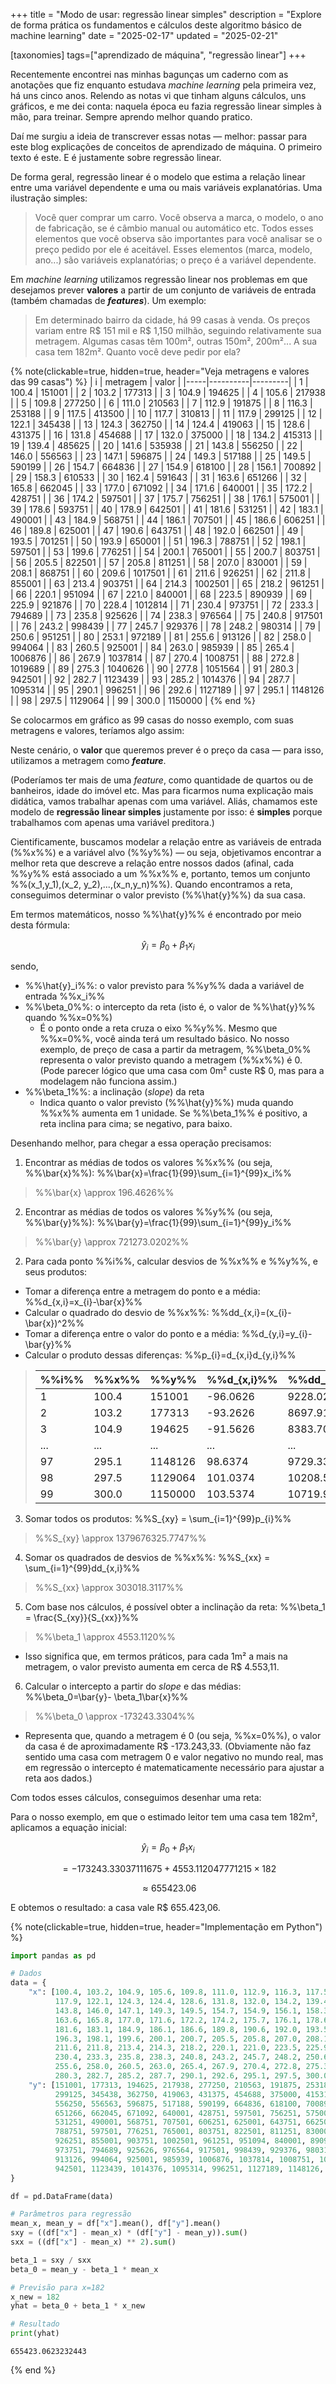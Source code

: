+++
title = "Modo de usar: regressão linear simples"
description = "Explore de forma prática os fundamentos e cálculos deste algoritmo básico de machine learning"
date = "2025-02-17"
updated = "2025-02-21"

[taxonomies]
tags=["aprendizado de máquina", "regressão linear"]
+++

Recentemente encontrei nas minhas bagunças um caderno com as anotações que fiz enquanto estudava _machine learning_ pela primeira vez, há uns cinco anos. Relendo as notas vi que tinham alguns cálculos, uns gráficos, e me dei conta: naquela época eu fazia regressão linear simples à mão, para treinar. Sempre aprendo melhor quando pratico.

Daí me surgiu a ideia de transcrever essas notas &mdash; melhor: passar para este blog explicações de conceitos de aprendizado de máquina. O primeiro texto é este. E é justamente sobre regressão linear.

De forma geral, regressão linear é o modelo que estima a relação linear entre uma variável dependente e uma ou mais variáveis explanatórias. Uma ilustração simples:

> Você quer comprar um carro. Você observa a marca, o modelo, o ano de fabricação, se é câmbio manual ou automático etc. Todos esses elementos que você observa são importantes para você analisar se o preço pedido por ele é aceitável. Esses elementos (marca, modelo, ano...) são variáveis explanatórias; o preço é a variável dependente. 

Em _machine learning_ utilizamos regressão linear nos problemas em que desejamos prever **valores** a partir de um conjunto de variáveis de entrada (também chamadas de **_features_**). Um exemplo:

> Em determinado bairro da cidade, há 99 casas à venda. Os preços variam entre R$ 151 mil e R$ 1,150 milhão, seguindo relativamente sua metragem. Algumas casas têm 100m², outras 150m², 200m²... A sua casa tem 182m². Quanto você deve pedir por ela?

{% note(clickable=true, hidden=true, header="Veja metragens e valores das 99 casas") %}
| i   | metragem | valor   |
|-----|----------|---------|
| 1   | 100.4    | 151001  |
| 2   | 103.2    | 177313  |
| 3   | 104.9    | 194625  |
| 4   | 105.6    | 217938  |
| 5   | 109.8    | 277250  |
| 6   | 111.0    | 210563  |
| 7   | 112.9    | 191875  |
| 8   | 116.3    | 253188  |
| 9   | 117.5    | 413500  |
| 10  | 117.7    | 310813  |
| 11  | 117.9    | 299125  |
| 12  | 122.1    | 345438  |
| 13  | 124.3    | 362750  |
| 14  | 124.4    | 419063  |
| 15  | 128.6    | 431375  |
| 16  | 131.8    | 454688  |
| 17  | 132.0    | 375000  |
| 18  | 134.2    | 415313  |
| 19  | 139.4    | 485625  |
| 20  | 141.6    | 535938  |
| 21  | 143.8    | 556250  |
| 22  | 146.0    | 556563  |
| 23  | 147.1    | 596875  |
| 24  | 149.3    | 517188  |
| 25  | 149.5    | 590199  |
| 26  | 154.7    | 664836  |
| 27  | 154.9    | 618100  |
| 28  | 156.1    | 700892  |
| 29  | 158.3    | 610533  |
| 30  | 162.4    | 591643  |
| 31  | 163.6    | 651266  |
| 32  | 165.8    | 662045  |
| 33  | 177.0    | 671092  |
| 34  | 171.6    | 640001  |
| 35  | 172.2    | 428751  |
| 36  | 174.2    | 597501  |
| 37  | 175.7    | 756251  |
| 38  | 176.1    | 575001  |
| 39  | 178.6    | 593751  |
| 40  | 178.9    | 642501  |
| 41  | 181.6    | 531251  |
| 42  | 183.1    | 490001  |
| 43  | 184.9    | 568751  |
| 44  | 186.1    | 707501  |
| 45  | 186.6    | 606251  |
| 46  | 189.8    | 625001  |
| 47  | 190.6    | 643751  |
| 48  | 192.0    | 662501  |
| 49  | 193.5    | 701251  |
| 50  | 193.9    | 650001  |
| 51  | 196.3    | 788751  |
| 52  | 198.1    | 597501  |
| 53  | 199.6    | 776251  |
| 54  | 200.1    | 765001  |
| 55  | 200.7    | 803751  |
| 56  | 205.5    | 822501  |
| 57  | 205.8    | 811251  |
| 58  | 207.0    | 830001  |
| 59  | 208.1    | 868751  |
| 60  | 209.6    | 1017501 |
| 61  | 211.6    | 926251  |
| 62  | 211.8    | 855001  |
| 63  | 213.4    | 903751  |
| 64  | 214.3    | 1002501 |
| 65  | 218.2    | 961251  |
| 66  | 220.1    | 951094  |
| 67  | 221.0    | 840001  |
| 68  | 223.5    | 890939  |
| 69  | 225.9    | 921876  |
| 70  | 228.4    | 1012814 |
| 71  | 230.4    | 973751  |
| 72  | 233.3    | 794689  |
| 73  | 235.8    | 925626  |
| 74  | 238.3    | 976564  |
| 75  | 240.8    | 917501  |
| 76  | 243.2    | 998439  |
| 77  | 245.7    | 929376  |
| 78  | 248.2    | 980314  |
| 79  | 250.6    | 951251  |
| 80  | 253.1    | 972189  |
| 81  | 255.6    | 913126  |
| 82  | 258.0    | 994064  |
| 83  | 260.5    | 925001  |
| 84  | 263.0    | 985939  |
| 85  | 265.4    | 1006876 |
| 86  | 267.9    | 1037814 |
| 87  | 270.4    | 1008751 |
| 88  | 272.8    | 1019689 |
| 89  | 275.3    | 1040626 |
| 90  | 277.8    | 1051564 |
| 91  | 280.3    | 942501  |
| 92  | 282.7    | 1123439 |
| 93  | 285.2    | 1014376 |
| 94  | 287.7    | 1095314 |
| 95  | 290.1    | 996251  |
| 96  | 292.6    | 1127189 |
| 97  | 295.1    | 1148126 |
| 98  | 297.5    | 1129064 |
| 99  | 300.0    | 1150000 |
{% end %}

Se colocarmos em gráfico as 99 casas do nosso exemplo, com suas metragens e valores, teríamos algo assim:

<div id="graph1" class="d3js"></div>
<div id="tooltip" style="position: absolute; display: none; pointer-events: none; background: #fff; border: 1px solid #121212; padding: 5px; font-size: 12px; color: #121212;"></div>

<script>
  (function(){
  const data = [
    { metragem: 100.4, valor: 151001 },
    { metragem: 103.2, valor: 177313 },
    { metragem: 104.9, valor: 194625 },
    { metragem: 105.6, valor: 217938 },
    { metragem: 109.8, valor: 277250 },
    { metragem: 111.0, valor: 210563 },
    { metragem: 112.9, valor: 191875 },
    { metragem: 116.3, valor: 253188 },
    { metragem: 117.5, valor: 413500 },
    { metragem: 117.7, valor: 310813 },
    { metragem: 117.9, valor: 299125 },
    { metragem: 122.1, valor: 345438 },
    { metragem: 124.3, valor: 362750 },
    { metragem: 124.4, valor: 419063 },
    { metragem: 128.6, valor: 431375 },
    { metragem: 131.8, valor: 454688 },
    { metragem: 132.0, valor: 375000 },
    { metragem: 134.2, valor: 415313 },
    { metragem: 139.4, valor: 485625 },
    { metragem: 141.6, valor: 535938 },
    { metragem: 143.8, valor: 556250 },
    { metragem: 146.0, valor: 556563 },
    { metragem: 147.1, valor: 596875 },
    { metragem: 149.3, valor: 517188 },
    { metragem: 149.5, valor: 590199 },
    { metragem: 154.7, valor: 664836 },
    { metragem: 154.9, valor: 618100 },
    { metragem: 156.1, valor: 700892 },
    { metragem: 158.3, valor: 610533 },
    { metragem: 162.4, valor: 591643 },
    { metragem: 163.6, valor: 651266 },
    { metragem: 165.8, valor: 662045 },
    { metragem: 177.0, valor: 671092 },
    { metragem: 171.6, valor: 640001 },
    { metragem: 172.2, valor: 428751 },
    { metragem: 174.2, valor: 597501 },
    { metragem: 175.7, valor: 756251 },
    { metragem: 176.1, valor: 575001 },
    { metragem: 178.6, valor: 593751 },
    { metragem: 178.9, valor: 642501 },
    { metragem: 181.6, valor: 531251 },
    { metragem: 183.1, valor: 490001 },
    { metragem: 184.9, valor: 568751 },
    { metragem: 186.1, valor: 707501 },
    { metragem: 186.6, valor: 606251 },
    { metragem: 189.8, valor: 625001 },
    { metragem: 190.6, valor: 643751 },
    { metragem: 192.0, valor: 662501 },
    { metragem: 193.5, valor: 701251 },
    { metragem: 193.9, valor: 650001 },
    { metragem: 196.3, valor: 788751 },
    { metragem: 198.1, valor: 597501 },
    { metragem: 199.6, valor: 776251 },
    { metragem: 200.1, valor: 765001 },
    { metragem: 200.7, valor: 803751 },
    { metragem: 205.5, valor: 822501 },
    { metragem: 205.8, valor: 811251 },
    { metragem: 207.0, valor: 830001 },
    { metragem: 208.1, valor: 868751 },
    { metragem: 209.6, valor: 1017501 },
    { metragem: 211.6, valor: 926251 },
    { metragem: 211.8, valor: 855001 },
    { metragem: 213.4, valor: 903751 },
    { metragem: 214.3, valor: 1002501 },
    { metragem: 218.2, valor: 961251 },
    { metragem: 220.1, valor: 951094 },
    { metragem: 221.0, valor: 840001 },
    { metragem: 223.5, valor: 890939 },
    { metragem: 225.9, valor: 921876 },
    { metragem: 228.4, valor: 1012814 },
    { metragem: 230.4, valor: 973751 },
    { metragem: 233.3, valor: 794689 },
    { metragem: 235.8, valor: 925626 },
    { metragem: 238.3, valor: 976564 },
    { metragem: 240.8, valor: 917501 },
    { metragem: 243.2, valor: 998439 },
    { metragem: 245.7, valor: 929376 },
    { metragem: 248.2, valor: 980314 },
    { metragem: 250.6, valor: 951251 },
    { metragem: 253.1, valor: 972189 },
    { metragem: 255.6, valor: 913126 },
    { metragem: 258.0, valor: 994064 },
    { metragem: 260.5, valor: 925001 },
    { metragem: 263.0, valor: 985939 },
    { metragem: 265.4, valor: 1006876 },
    { metragem: 267.9, valor: 1037814 },
    { metragem: 270.4, valor: 1008751 },
    { metragem: 272.8, valor: 1019689 },
    { metragem: 275.3, valor: 1040626 },
    { metragem: 277.8, valor: 1051564 },
    { metragem: 280.3, valor: 942501 },
    { metragem: 282.7, valor: 1123439 },
    { metragem: 285.2, valor: 1014376 },
    { metragem: 287.7, valor: 1095314 },
    { metragem: 290.1, valor: 996251 },
    { metragem: 292.6, valor: 1127189 },
    { metragem: 295.1, valor: 1148126 },
    { metragem: 297.5, valor: 1129064 },
    { metragem: 300.0, valor: 1150000 }
  ];

  const virtualWidth = 600;
  const virtualHeight = 300;
  const margin = { top: 20, right: 20, bottom: 40, left: 50 };
  const width = virtualWidth - margin.left - margin.right;
  const height = virtualHeight - margin.top - margin.bottom;

  const svg0 = d3.select("#graph1")
    .append("svg")
      .attr("preserveAspectRatio", "xMidYMid meet")
      .attr("width", `${virtualWidth}`)
      .attr("height", `${virtualHeight}`)
      .attr("viewBox", `0 0 ${virtualWidth} ${virtualHeight}`);

  const svg = svg0.append("g")
    .attr("transform", `translate(${margin.left},${margin.top})`);

  const xScale = d3.scaleLinear()
                   .domain([100, 300])
                   .range([0, width])
                   .nice();

  const yScale = d3.scaleLinear()
                   .domain([150000, 1150000])
                   .range([height, 0])
                   .nice();

  const xAxis = d3.axisBottom(xScale)
                  .tickFormat(d => `${d}m²`)
                  .ticks(5);

  const yAxis = d3.axisLeft(yScale)
                  .tickFormat(d => `R$ ${(d/1000).toFixed(0)}k`)
                  .ticks(5);

  svg.append("g")
     .attr("class", "axis")
     .attr("transform", `translate(0, ${height})`)
     .call(xAxis);

  svg.append("g")
     .attr("class", "axis")
     .call(yAxis);

  svg.selectAll(".dot")
     .data(data)
     .enter()
     .append("circle")
       .attr("class", "dot")
       .attr("cx", d => xScale(d.metragem))
       .attr("cy", d => yScale(d.valor))
       .attr("r", 5)
       .attr("fill", "#ef5350")
       .on("mouseover", function(event, d) {
          d3.select("#tooltip")
            .style("display", "block")
            .html(`Metragem: ${d.metragem.toFixed(1)} m²<br>Valor: R$ ${(d.valor/1000).toFixed(0)}k`);
       })
       .on("mousemove", function(event) {
          d3.select("#tooltip")
            .style("left", (event.pageX + 10) + "px")
            .style("top", (event.pageY - 28) + "px");
       })
       .on("mouseout", function() {
          d3.select("#tooltip").style("display", "none");
       });
         })();
</script>

Neste cenário, o **valor** que queremos prever é o preço da casa &mdash; para isso, utilizamos a metragem como **_feature_**. 

(Poderíamos ter mais de uma _feature_, como quantidade de quartos ou de banheiros, idade do imóvel etc. Mas para ficarmos numa explicação mais didática, vamos trabalhar apenas com uma variável. Aliás, chamamos este modelo de **regressão linear simples** justamente por isso: é **simples** porque trabalhamos com apenas uma variável preditora.)

Cientificamente, buscamos modelar a relação entre as variáveis de entrada (%%x%%) e a variável alvo (%%y%%) &mdash; ou seja, objetivamos encontrar a melhor reta que descreve a relação entre nossos dados (afinal, cada %%y%% está associado a um %%x%% e, portanto, temos um conjunto %%(x_1,y_1),(x_2, y_2),...,(x_n,y_n)%%). Quando encontramos a reta, conseguimos determinar o valor previsto (%%\hat{y}%%) da sua casa. 

Em termos matemáticos, nosso %%\hat{y}%% é encontrado por meio desta fórmula:

$$
\hat{y}_i=\beta_0 + \beta_1 x_i
$$

sendo,

- %%\hat{y}_i%%: o valor previsto para %%y%% dada a variável de entrada %%x_i%%
- %%\beta_0%%: o intercepto da reta (isto é, o valor de %%\hat{y}%% quando %%x=0%%)
  - É o ponto onde a reta cruza o eixo %%y%%. Mesmo que %%x=0%%, você ainda terá um resultado básico. No nosso exemplo, de preço de casa a partir da metragem, %%\beta_0%% representa o valor previsto quando a metragem (%%x%%) é 0. (Pode parecer lógico que uma casa com 0m² custe R$ 0, mas para a modelagem não funciona assim.)
- %%\beta_1%%: a inclinação (_slope_) da reta
  - Indica quanto o valor previsto (%%\hat{y}%%) muda quando %%x%% aumenta em 1 unidade. Se %%\beta_1%% é positivo, a reta inclina para cima; se negativo, para baixo.

Desenhando melhor, para chegar a essa operação precisamos:

1. Encontrar as médias de todos os valores %%x%% (ou seja, %%\bar{x}%%): %%\bar{x}=\frac{1}{99}\sum_{i=1}^{99}x_i%%

> %%\bar{x} \approx 196.4626%%

2. Encontrar as médias de todos os valores %%y%% (ou seja, %%\bar{y}%%): %%\bar{y}=\frac{1}{99}\sum_{i=1}^{99}y_i%%

> %%\bar{y} \approx 721273.0202%%

2. Para cada ponto %%i%%, calcular desvios de %%x%% e %%y%%, e seus produtos:

  - Tomar a diferença entre a metragem do ponto e a média: %%d_{x,i}=x_{i}-\bar{x}%%
  - Calcular o quadrado do desvio de %%x%%: %%dd_{x,i}=(x_{i}-\bar{x})^2%%
  - Tomar a diferença entre o valor do ponto e a média: %%d_{y,i}=y_{i}-\bar{y}%%
  - Calcular o produto dessas diferenças: %%p_{i}=d_{x,i}d_{y,i}%%

> | %%i%% | %%x%% | %%y%% | %%d_{x,i}%% | %%dd_{x,i}%% | %%d_{y,i}%% | %%p_{i}%% |
> | --- | --- | --- | --- | --- | --- | --- |
> | 1   | 100.4 | 151001  | -96.0626 | 9228.0231 | -570272.0202 | 54781812.9677 |
> | 2   | 103.2 | 177313  | -93.2626 | 8697.9125 | -543960.0202 | 50731125.7799 |
> | 3   | 104.9 | 194625  | -91.5626 | 8383.7097 | -526648.0202 | 48221262.0144 |
> | ... | ... | ... | ... | ... | ... |
> | 97 | 295.1 | 1148126 | 98.6374 | 9729.3367 | 426852.9798 | 42103668.1097 |
> | 98 | 297.5 | 1129064 | 101.0374 | 10208.5562 | 407790.9798 | 41202140.3424 | 
> | 99 | 300.0 | 1150000 | 103.5374 | 10719.9932 | 428726.9798 | 44389276.7983 |

3. Somar todos os produtos: %%S_{xy} = \sum_{i=1}^{99}p_{i}%%

> %%S_{xy} \approx 1379676325.7747%%

4. Somar os quadrados de desvios de %%x%%: %%S_{xx} = \sum_{i=1}^{99}dd_{x,i}%%

> %%S_{xx} \approx 303018.3117%%

5. Com base nos cálculos, é possível obter a inclinação da reta: %%\beta_1 = \frac{S_{xy}}{S_{xx}}%%

> %%\beta_1 \approx 4553.1120%%

  - Isso significa que, em termos práticos, para cada 1m² a mais na metragem, o valor previsto aumenta em cerca de R$ 4.553,11.

6. Calcular o intercepto a partir do _slope_ e das médias: %%\beta_0=\bar{y}- \beta_1\bar{x}%%

> %%\beta_0 \approx -173243.3304%%

  - Representa que, quando a metragem é 0 (ou seja, %%x=0%%), o valor da casa é de aproximadamente R$ -173.243,33. (Obviamente não faz sentido uma casa com metragem 0 e valor negativo no mundo real, mas em regressão o intercepto é matematicamente necessário para ajustar a reta aos dados.)

Com todos esses cálculos, conseguimos desenhar uma reta:

<div id="graph2" class="d3js"></div>
<div id="tooltip" style="position: absolute; display: none; pointer-events: none; background: #fff; border: 1px solid #121212; padding: 5px; font-size: 12px; color: #121212;"></div>

<script>
  (function(){
  const data = [
    { metragem: 100.4, valor: 151001 },
    { metragem: 103.2, valor: 177313 },
    { metragem: 104.9, valor: 194625 },
    { metragem: 105.6, valor: 217938 },
    { metragem: 109.8, valor: 277250 },
    { metragem: 111.0, valor: 210563 },
    { metragem: 112.9, valor: 191875 },
    { metragem: 116.3, valor: 253188 },
    { metragem: 117.5, valor: 413500 },
    { metragem: 117.7, valor: 310813 },
    { metragem: 117.9, valor: 299125 },
    { metragem: 122.1, valor: 345438 },
    { metragem: 124.3, valor: 362750 },
    { metragem: 124.4, valor: 419063 },
    { metragem: 128.6, valor: 431375 },
    { metragem: 131.8, valor: 454688 },
    { metragem: 132.0, valor: 375000 },
    { metragem: 134.2, valor: 415313 },
    { metragem: 139.4, valor: 485625 },
    { metragem: 141.6, valor: 535938 },
    { metragem: 143.8, valor: 556250 },
    { metragem: 146.0, valor: 556563 },
    { metragem: 147.1, valor: 596875 },
    { metragem: 149.3, valor: 517188 },
    { metragem: 149.5, valor: 590199 },
    { metragem: 154.7, valor: 664836 },
    { metragem: 154.9, valor: 618100 },
    { metragem: 156.1, valor: 700892 },
    { metragem: 158.3, valor: 610533 },
    { metragem: 162.4, valor: 591643 },
    { metragem: 163.6, valor: 651266 },
    { metragem: 165.8, valor: 662045 },
    { metragem: 177.0, valor: 671092 },
    { metragem: 171.6, valor: 640001 },
    { metragem: 172.2, valor: 428751 },
    { metragem: 174.2, valor: 597501 },
    { metragem: 175.7, valor: 756251 },
    { metragem: 176.1, valor: 575001 },
    { metragem: 178.6, valor: 593751 },
    { metragem: 178.9, valor: 642501 },
    { metragem: 181.6, valor: 531251 },
    { metragem: 183.1, valor: 490001 },
    { metragem: 184.9, valor: 568751 },
    { metragem: 186.1, valor: 707501 },
    { metragem: 186.6, valor: 606251 },
    { metragem: 189.8, valor: 625001 },
    { metragem: 190.6, valor: 643751 },
    { metragem: 192.0, valor: 662501 },
    { metragem: 193.5, valor: 701251 },
    { metragem: 193.9, valor: 650001 },
    { metragem: 196.3, valor: 788751 },
    { metragem: 198.1, valor: 597501 },
    { metragem: 199.6, valor: 776251 },
    { metragem: 200.1, valor: 765001 },
    { metragem: 200.7, valor: 803751 },
    { metragem: 205.5, valor: 822501 },
    { metragem: 205.8, valor: 811251 },
    { metragem: 207.0, valor: 830001 },
    { metragem: 208.1, valor: 868751 },
    { metragem: 209.6, valor: 1017501 },
    { metragem: 211.6, valor: 926251 },
    { metragem: 211.8, valor: 855001 },
    { metragem: 213.4, valor: 903751 },
    { metragem: 214.3, valor: 1002501 },
    { metragem: 218.2, valor: 961251 },
    { metragem: 220.1, valor: 951094 }, 
    { metragem: 221.0, valor: 840001 },
    { metragem: 223.5, valor: 890939 },
    { metragem: 225.9, valor: 921876 },
    { metragem: 228.4, valor: 1012814 },
    { metragem: 230.4, valor: 973751 },
    { metragem: 233.3, valor: 794689 },
    { metragem: 235.8, valor: 925626 },
    { metragem: 238.3, valor: 976564 },
    { metragem: 240.8, valor: 917501 },
    { metragem: 243.2, valor: 998439 },
    { metragem: 245.7, valor: 929376 },
    { metragem: 248.2, valor: 980314 },
    { metragem: 250.6, valor: 951251 },
    { metragem: 253.1, valor: 972189 },
    { metragem: 255.6, valor: 913126 },
    { metragem: 258.0, valor: 994064 },
    { metragem: 260.5, valor: 925001 },
    { metragem: 263.0, valor: 985939 },
    { metragem: 265.4, valor: 1006876 },
    { metragem: 267.9, valor: 1037814 },
    { metragem: 270.4, valor: 1008751 },
    { metragem: 272.8, valor: 1019689 },
    { metragem: 275.3, valor: 1040626 },
    { metragem: 277.8, valor: 1051564 },
    { metragem: 280.3, valor: 942501 },
    { metragem: 282.7, valor: 1123439 },
    { metragem: 285.2, valor: 1014376 },
    { metragem: 287.7, valor: 1095314 },
    { metragem: 290.1, valor: 996251 },
    { metragem: 292.6, valor: 1127189 },
    { metragem: 295.1, valor: 1148126 },
    { metragem: 297.5, valor: 1129064 },
    { metragem: 300.0, valor: 1150000 }
  ];

  const virtualWidth = 600;
  const virtualHeight = 300;
  const margin = { top: 20, right: 20, bottom: 40, left: 50 };
  const width = virtualWidth - margin.left - margin.right;
  const height = virtualHeight - margin.top - margin.bottom;

  const svg0 = d3.select("#graph2")
    .append("svg")
      .attr("preserveAspectRatio", "xMidYMid meet")
      .attr("width", `${virtualWidth}`)
      .attr("height", `${virtualHeight}`)
      .attr("viewBox", `0 0 ${virtualWidth} ${virtualHeight}`);

  const svg = svg0.append("g")
    .attr("transform", `translate(${margin.left},${margin.top})`);

  const xScale = d3.scaleLinear()
                   .domain([100, 300])
                   .range([0, width])
                   .nice();

  const yScale = d3.scaleLinear()
                   .domain([150000, 1150000])
                   .range([height, 0])
                   .nice();

  const xAxis = d3.axisBottom(xScale)
                  .tickFormat(d => `${d}m²`)
                  .ticks(5);

  const yAxis = d3.axisLeft(yScale)
                  .tickFormat(d => `R$ ${(d/1000).toFixed(0)}k`)
                  .ticks(5);

  svg.append("g")
     .attr("class", "axis")
     .attr("transform", `translate(0, ${height})`)
     .call(xAxis);

  svg.append("g")
     .attr("class", "axis")
     .call(yAxis);

  svg.selectAll(".dot")
     .data(data)
     .enter()
     .append("circle")
       .attr("class", "dot")
       .attr("cx", d => xScale(d.metragem))
       .attr("cy", d => yScale(d.valor))
       .attr("r", 5)
       .attr("fill", "#ef5350")
       .on("mouseover", function(event, d) {
          d3.select("#tooltip")
            .style("display", "block")
            .html(`Metragem: ${d.metragem.toFixed(1)} m²<br>Valor: R$ ${(d.valor/1000).toFixed(0)}k`);
       })
       .on("mousemove", function(event) {
          d3.select("#tooltip")
            .style("left", (event.pageX + 10) + "px")
            .style("top", (event.pageY - 28) + "px");
       })
       .on("mouseout", function() {
          d3.select("#tooltip").style("display", "none");
       });

  const n = data.length;
  let sumX = 0, sumY = 0;
  data.forEach(d => {
    sumX += d.metragem;
    sumY += d.valor;
  });
  const meanX = sumX / n;
  const meanY = sumY / n;

  let num = 0, den = 0;
  data.forEach(d => {
    num += (d.metragem - meanX) * (d.valor - meanY);
    den += Math.pow(d.metragem - meanX, 2);
  });
  const slope = num / den;
  const intercept = meanY - slope * meanX;

  const x1 = 100;
  const x2 = 300;
  const y1 = slope * x1 + intercept;
  const y2 = slope * x2 + intercept;

  svg.append("line")
     .attr("class", "regression-line")
     .attr("x1", xScale(x1))
     .attr("y1", yScale(y1))
     .attr("x2", xScale(x2))
     .attr("y2", yScale(y2))
     .attr("stroke", "#f0f0f0")
     .attr("stroke-width", 2);
       })();
</script>

Para o nosso exemplo, em que o estimado leitor tem uma casa tem 182m², aplicamos a equação inicial:

$$
\hat{y}_i=\beta_0 + \beta_1 x_i
$$

$$
= -173243.33037111675 + 4553.112047771215 \times 182
$$

$$
\approx 655423.06
$$

E obtemos o resultado: a casa vale R$ 655.423,06.

{% note(clickable=true, hidden=true, header="Implementação em Python") %}

```python
import pandas as pd

# Dados
data = {
    "x": [100.4, 103.2, 104.9, 105.6, 109.8, 111.0, 112.9, 116.3, 117.5, 117.7,
          117.9, 122.1, 124.3, 124.4, 128.6, 131.8, 132.0, 134.2, 139.4, 141.6,
          143.8, 146.0, 147.1, 149.3, 149.5, 154.7, 154.9, 156.1, 158.3, 162.4,
          163.6, 165.8, 177.0, 171.6, 172.2, 174.2, 175.7, 176.1, 178.6, 178.9,
          181.6, 183.1, 184.9, 186.1, 186.6, 189.8, 190.6, 192.0, 193.5, 193.9,
          196.3, 198.1, 199.6, 200.1, 200.7, 205.5, 205.8, 207.0, 208.1, 209.6,
          211.6, 211.8, 213.4, 214.3, 218.2, 220.1, 221.0, 223.5, 225.9, 228.4,
          230.4, 233.3, 235.8, 238.3, 240.8, 243.2, 245.7, 248.2, 250.6, 253.1,
          255.6, 258.0, 260.5, 263.0, 265.4, 267.9, 270.4, 272.8, 275.3, 277.8,
          280.3, 282.7, 285.2, 287.7, 290.1, 292.6, 295.1, 297.5, 300.0],
    "y": [151001, 177313, 194625, 217938, 277250, 210563, 191875, 253188, 413500, 310813,
          299125, 345438, 362750, 419063, 431375, 454688, 375000, 415313, 485625, 535938,
          556250, 556563, 596875, 517188, 590199, 664836, 618100, 700892, 610533, 591643,
          651266, 662045, 671092, 640001, 428751, 597501, 756251, 575001, 593751, 642501,
          531251, 490001, 568751, 707501, 606251, 625001, 643751, 662501, 701251, 650001,
          788751, 597501, 776251, 765001, 803751, 822501, 811251, 830001, 868751, 1017501,
          926251, 855001, 903751, 1002501, 961251, 951094, 840001, 890939, 921876, 1012814,
          973751, 794689, 925626, 976564, 917501, 998439, 929376, 980314, 951251, 972189,
          913126, 994064, 925001, 985939, 1006876, 1037814, 1008751, 1019689, 1040626, 1051564,
          942501, 1123439, 1014376, 1095314, 996251, 1127189, 1148126, 1129064, 1150000]
}

df = pd.DataFrame(data)

# Parâmetros para regressão
mean_x, mean_y = df["x"].mean(), df["y"].mean()
sxy = ((df["x"] - mean_x) * (df["y"] - mean_y)).sum()
sxx = ((df["x"] - mean_x) ** 2).sum()

beta_1 = sxy / sxx
beta_0 = mean_y - beta_1 * mean_x

# Previsão para x=182
x_new = 182
yhat = beta_0 + beta_1 * x_new

# Resultado
print(yhat)
```

```resultado
655423.0623232443
```
{% end %}

